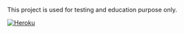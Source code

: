 This project is used for testing and education purpose only.

<a href="https://www.heroku.com/deploy/?template=https://github.com/1998code/Hammer-DoS-Security" rel="some text">![Heroku](https://www.herokucdn.com/deploy/button.svg)</a>
